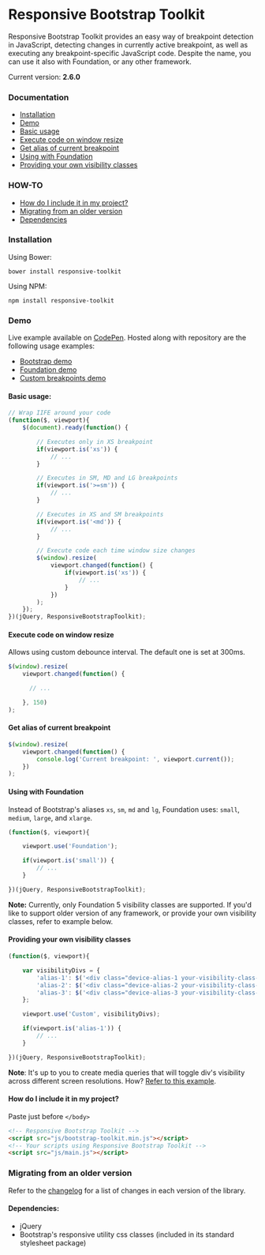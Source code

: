 # Responsive Bootstrap Toolkit

Responsive Bootstrap Toolkit provides an easy way of breakpoint detection in JavaScript, detecting changes in currently active breakpoint, as well as executing any breakpoint-specific JavaScript code. Despite the name, you can use it also with Foundation, or any other framework.

Current version: **2.6.0**

### Documentation
* [Installation](#installation)
* [Demo](#demo)
* [Basic usage](#basic-usage)
* [Execute code on window resize](#execute-code-on-window-resize)
* [Get alias of current breakpoint](#get-alias-of-current-breakpoint)
* [Using with Foundation](#using-with-foundation)
* [Providing your own visibility classes](#providing-your-own-visibility-classes)

### HOW-TO
* [How do I include it in my project?](#how-do-i-include-it-in-my-project)
* [Migrating from an older version](#migrating-from-an-older-version)
* [Dependencies](#dependencies)

### Installation

Using Bower:
````
bower install responsive-toolkit
````
Using NPM:
````
npm install responsive-toolkit
````

### Demo

Live example available on [CodePen](http://codepen.io/dih/full/ivECj). Hosted along with repository are the following usage examples:
* [Bootstrap demo](https://github.com/maciej-gurban/responsive-bootstrap-toolkit/tree/master/demos/bootstrap)
* [Foundation demo](https://github.com/maciej-gurban/responsive-bootstrap-toolkit/tree/master/demos/foundation)
* [Custom breakpoints demo](https://github.com/maciej-gurban/responsive-bootstrap-toolkit/tree/master/demos/custom)


#### Basic usage:

````javascript
// Wrap IIFE around your code
(function($, viewport){
    $(document).ready(function() {

        // Executes only in XS breakpoint
        if(viewport.is('xs')) {
            // ...
        }

        // Executes in SM, MD and LG breakpoints
        if(viewport.is('>=sm')) {
            // ...
        }

        // Executes in XS and SM breakpoints
        if(viewport.is('<md')) {
            // ...
        }

        // Execute code each time window size changes
        $(window).resize(
            viewport.changed(function() {
                if(viewport.is('xs')) {
                    // ...
                }
            })
        );
    });
})(jQuery, ResponsiveBootstrapToolkit);
````

#### Execute code on window resize
Allows using custom debounce interval. The default one is set at 300ms.

````javascript
$(window).resize(
    viewport.changed(function() {

      // ...

    }, 150)
);
````

#### Get alias of current breakpoint
````javascript
$(window).resize(
    viewport.changed(function() {
        console.log('Current breakpoint: ', viewport.current());
    })
);
````

#### Using with Foundation

Instead of Bootstrap's aliases `xs`, `sm`, `md` and `lg`, Foundation uses: `small`, `medium`, `large`, and `xlarge`.

````javascript
(function($, viewport){

    viewport.use('Foundation');

    if(viewport.is('small')) {
        // ...
    }

})(jQuery, ResponsiveBootstrapToolkit);
````

**Note:**
Currently, only Foundation 5 visibility classes are supported. If you'd like to support older version of any framework, or provide your own visibility classes, refer to example below.

#### Providing your own visibility classes

````javascript
(function($, viewport){

    var visibilityDivs = {
        'alias-1': $('<div class="device-alias-1 your-visibility-class-1"></div>'),
        'alias-2': $('<div class="device-alias-2 your-visibility-class-2"></div>'),
        'alias-3': $('<div class="device-alias-3 your-visibility-class-3"></div>')
    };

    viewport.use('Custom', visibilityDivs);

    if(viewport.is('alias-1')) {
        // ...
    }

})(jQuery, ResponsiveBootstrapToolkit);
````

**Note**:
It's up to you to create media queries that will toggle div's visibility across different screen resolutions. How? [Refer to this example](https://github.com/maciej-gurban/responsive-bootstrap-toolkit/blob/master/demos/custom/style.css).

#### How do I include it in my project?

Paste just before `</body>`

````html
<!-- Responsive Bootstrap Toolkit -->
<script src="js/bootstrap-toolkit.min.js"></script>
<!-- Your scripts using Responsive Bootstrap Toolkit -->
<script src="js/main.js"></script>
````

### Migrating from an older version

Refer to the [changelog](https://github.com/maciej-gurban/responsive-bootstrap-toolkit/blob/master/CHANGELOG.md) for a list of changes in each version of the library.

#### Dependencies:
* jQuery
* Bootstrap's responsive utility css classes (included in its standard stylesheet package)
